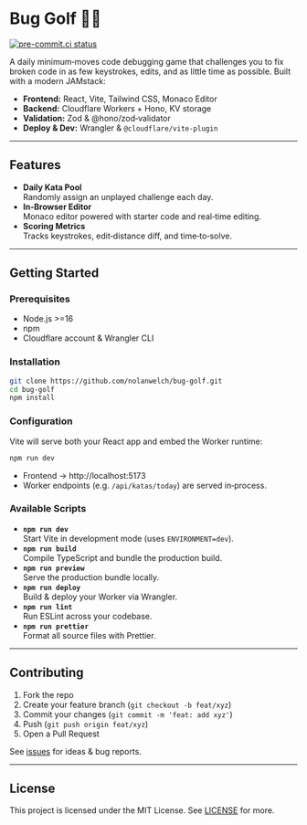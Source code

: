 # Bug Golf :space_invader::golf:

[![pre-commit.ci status](https://results.pre-commit.ci/badge/github/nolanwelch/bug-golf/main.svg)](https://results.pre-commit.ci/latest/github/nolanwelch/bug-golf/main)

A daily minimum‑moves code debugging game that challenges you to fix broken code in as few keystrokes, edits, and as little time as possible. Built with a modern JAMstack:

- **Frontend:** React, Vite, Tailwind CSS, Monaco Editor
- **Backend:** Cloudflare Workers + Hono, KV storage
- **Validation:** Zod & @hono/zod‑validator
- **Deploy & Dev:** Wrangler & `@cloudflare/vite‑plugin`

---

## Features

- **Daily Kata Pool**  
  Randomly assign an unplayed challenge each day.
- **In‑Browser Editor**  
  Monaco editor powered with starter code and real‑time editing.
- **Scoring Metrics**  
  Tracks keystrokes, edit‑distance diff, and time‑to‑solve.

---

## Getting Started

### Prerequisites

- Node.js >=16
- npm
- Cloudflare account & Wrangler CLI

### Installation

```bash
git clone https://github.com/nolanwelch/bug-golf.git
cd bug-golf
npm install
```

### Configuration

Vite will serve both your React app and embed the Worker runtime:

```bash
npm run dev
```

- Frontend -> http://localhost:5173
- Worker endpoints (e.g. `/api/katas/today`) are served in‑process.

### Available Scripts

- **`npm run dev`**  
  Start Vite in development mode (uses `ENVIRONMENT=dev`).
- **`npm run build`**  
  Compile TypeScript and bundle the production build.
- **`npm run preview`**  
  Serve the production bundle locally.
- **`npm run deploy`**  
  Build & deploy your Worker via Wrangler.
- **`npm run lint`**  
  Run ESLint across your codebase.
- **`npm run prettier`**  
  Format all source files with Prettier.

---

## Contributing

1. Fork the repo
2. Create your feature branch (`git checkout -b feat/xyz`)
3. Commit your changes (`git commit -m 'feat: add xyz'`)
4. Push (`git push origin feat/xyz`)
5. Open a Pull Request

See [issues](https://github.com/nolanwelch/bug-golf/issues) for ideas & bug reports.

---

## License

This project is licensed under the MIT License. See [LICENSE](LICENSE) for more.
